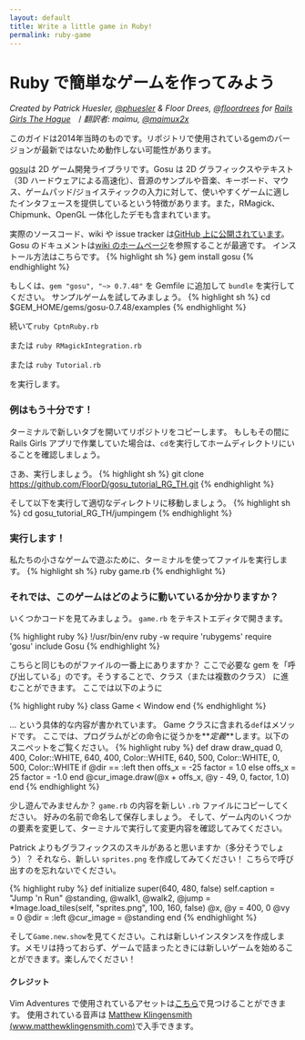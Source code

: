 ```yaml
---
layout: default
title: Write a little game in Ruby!
permalink: ruby-game
---
```


# Ruby で簡単なゲームを作ってみよう

*Created by Patrick Huesler, [@phuesler](https://twitter.com/phuesler) & Floor Drees, [@floordrees](https://twitter.com/floordrees) for [Rails Girls The Hague](https://railsgirls.com/thehague)*　/ _翻訳者: maimu, [@maimux2x](https://twitter.com/maimux2x)_

<div class="help-notice">このガイドは2014年当時のものです。リポジトリで使用されているgemのバージョンが最新ではないため動作しない可能性があります。 </div>

[gosu](http://www.libgosu.org/)は 2D ゲーム開発ライブラリです。Gosu は 2D グラフィックスやテキスト（3D ハードウェアによる高速化）、音源のサンプルや音楽、キーボード、マウス、ゲームパッド/ジョイスティックの入力に対して、使いやすくゲームに適したインタフェースを提供しているという特徴があります。また，RMagick、Chipmunk、OpenGL 一体化したデモも含まれています。

実際のソースコード、wiki や issue tracker は[GitHub 上に公開されています](http://github.com/jlnr/gosu/)。Gosu のドキュメントは[wiki のホームページ](http://github.com/jlnr/gosu/wiki)を参照することが最適です。
インストール方法はこちらです。
{% highlight sh %}
gem install gosu
{% endhighlight %}

もしくは、`gem "gosu", "~> 0.7.48"` を Gemfile に追加して `bundle` を実行してください。
サンプルゲームを試してみましょう。
{% highlight sh %}
cd $GEM_HOME/gems/gosu-0.7.48/examples
{% endhighlight %}

続いて`ruby CptnRuby.rb`

または `ruby RMagickIntegration.rb`

または `ruby Tutorial.rb`

を実行します。

### 例はもう十分です！

ターミナルで新しいタブを開いてリポジトリをコピーします。 もしもその間に Rails Girls アプリで作業していた場合は、`cd`を実行してホームディレクトリにいることを確認しましょう。

さあ、実行しましょう。
{% highlight sh %}
git clone https://github.com/FloorD/gosu_tutorial_RG_TH.git
{% endhighlight %}

そして以下を実行して適切なディレクトリに移動しましょう。
{% highlight sh %}
cd gosu_tutorial_RG_TH/jumpingem
{% endhighlight %}

### 実行します！

私たちの小さなゲームで遊ぶために、ターミナルを使ってファイルを実行します。
{% highlight sh %}
ruby game.rb
{% endhighlight %}

### それでは、このゲームはどのように動いているか分かりますか？

いくつかコードを見てみましょう。 `game.rb` をテキストエディタで開きます。

{% highlight ruby %}
!/usr/bin/env ruby -w
require 'rubygems'
require 'gosu'
include Gosu
{% endhighlight %}

こちらと同じものがファイルの一番上にありますか？ ここで必要な gem を「呼び出している」のです。そうすることで、クラス（または複数のクラス） に進むことができます。
ここでは以下のように

{% highlight ruby %}
class Game < Window
end
{% endhighlight %}

... という具体的な内容が書かれています。 Game クラスに含まれる`def`はメソッドです。 ここでは、プログラムがどの命令に従うかを**_定義_**します。以下のスニペットをご覧ください。
{% highlight ruby %}
def draw
draw_quad 0, 400, Color::WHITE, 640, 400, Color::WHITE, 640, 500, Color::WHITE, 0, 500, Color::WHITE
if @dir == :left then
offs_x = -25
factor = 1.0
else
offs_x = 25
factor = -1.0
end
@cur_image.draw(@x + offs_x, @y - 49, 0, factor, 1.0)
end
{% endhighlight %}

少し遊んでみませんか？ `game.rb` の内容を新しい `.rb` ファイルにコピーしてください。 好みの名前で命名して保存しましょう。 そして、ゲーム内のいくつかの要素を変更して、ターミナルで実行して変更内容を確認してみてください。

Patrick よりもグラフィックスのスキルがあると思いますか（多分そうでしょう）？ それなら、新しい `sprites.png` を作成してみてください！ こちらで呼び出すのを忘れないでください。

{% highlight ruby %}
def initialize
super(640, 480, false)
self.caption = "Jump 'n Run"
@standing, @walk1, @walk2, @jump = \*Image.load_tiles(self, "sprites.png", 100, 160, false)
@x, @y = 400, 0
@vy = 0
@dir = :left
@cur_image = @standing
end
{% endhighlight %}

そして`Game.new.show`を見てください。これは新しいインスタンスを作成します。メモリは持っておらず、ゲームで詰まったときには新しいゲームを始めることができます。楽しんでください！

#### クレジット

Vim Adventures で使用されているアセットは[こちら](http://www.lostgarden.com/2007/05/dancs-miraculously-flexible-game.html)で見つけることができます。
使用されている音声は [Matthew Klingensmith (www.matthewklingensmith.com)](http://opengameart.org/content/matts-creative-commons-music)で入手できます。
